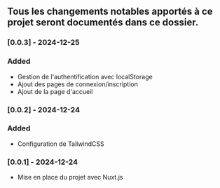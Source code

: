 ## Tous les changements notables apportés à ce projet seront documentés dans ce dossier.


### [0.0.3] - 2024-12-25

### Added
- Gestion de l'authentification avec localStorage
- Ajout des pages de connexion/inscription
- Ajout de la page d'accueil


### [0.0.2] - 2024-12-24

### Added
- Configuration de TailwindCSS


### [0.0.1] - 2024-12-24
- Mise en place du projet avec Nuxt.js